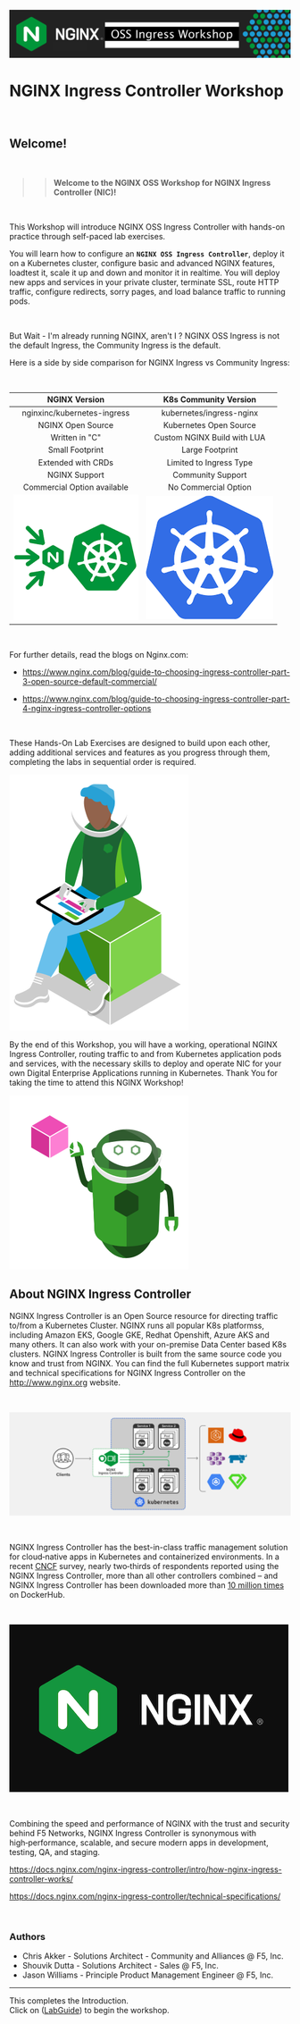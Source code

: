 ![NGINX NIC Workshop](media/nicossworkshop-banner.png)

# NGINX Ingress Controller Workshop

<br/>

## Welcome!

<br/>

> ><strong>Welcome to the NGINX OSS Workshop for NGINX Ingress Controller (NIC)!</strong>

<br/>

This Workshop will introduce NGINX OSS Ingress Controller with hands-on practice through self-paced lab exercises.

You will learn how to configure an **`NGINX OSS Ingress Controller`**, deploy it on a Kubernetes cluster, configure basic and advanced NGINX features, loadtest it, scale it up and down and monitor it in realtime.  You will deploy new apps and services in your private cluster, terminate SSL, route HTTP traffic, configure redirects, sorry pages, and load balance traffic to running pods.

<br/>

But Wait - I'm already running NGINX, aren't I ?  NGINX OSS Ingress is not the default Ingress, the Community Ingress is the default.

Here is a side by side comparison for NGINX Ingress vs Community Ingress:

<br/>

NGINX Version  |  K8s Community Version
:-------------------------:|:-------------------------:
nginxinc/kubernetes-ingress | kubernetes/ingress-nginx
NGINX Open Source | Kubernetes Open Source
Written in "C" | Custom NGINX Build with LUA
Small Footprint | Large Footprint
Extended with CRDs | Limited to Ingress Type
NGINX Support | Community Support
Commercial Option available | No Commercial Option
![](media/nginx-ingress-icon.png)  |  ![](media/kubernetes-icon.png)

<br/>

For further details, read the blogs on Nginx.com:

- https://www.nginx.com/blog/guide-to-choosing-ingress-controller-part-3-open-source-default-commercial/

- https://www.nginx.com/blog/guide-to-choosing-ingress-controller-part-4-nginx-ingress-controller-options

<br/>

These Hands-On Lab Exercises are designed to build upon each other, adding additional services and features as you progress through them, completing the labs in sequential order is required. 

![Developer Seated](media/developer-seated.svg)

By the end of this Workshop, you will have a working, operational NGINX Ingress Controller, routing traffic to and from Kubernetes application pods and services, with the necessary skills to deploy and operate NIC for your own Digital Enterprise Applications running in Kubernetes.  Thank You for taking the time to attend this NGINX Workshop!

![Robot](media/robot.svg)

## About NGINX Ingress Controller

NGINX Ingress Controller is an Open Source resource for directing traffic to/from a Kubernetes Cluster.  NGINX runs all popular K8s platformss, including Amazon EKS, Google GKE, Redhat Openshift, Azure AKS and many others.  It can also work with your on-premise Data Center based K8s clusters.  NGINX Ingress Controller is built from the same source code you know and trust from NGINX.  You can find the full Kubernetes support matrix and technical specifications for NGINX Ingress Controller on the http://www.nginx.org website.  

<br/>

![NGINX Ingress Controller topology](media/nic-topology.svg)

<br/>

NGINX Ingress Controller has the best-in-class traffic management solution for cloud‑native apps in Kubernetes and containerized environments. In a recent 
[CNCF](https://www.cncf.io/blog/2018/08/29/cncf-survey-use-of-cloud-native-technologies-in-production-has-grown-over-200-percent/)
survey, nearly two‑thirds of respondents reported using the NGINX Ingress Controller, more than all other controllers combined – and NGINX Ingress Controller has been downloaded more than [10 million
times](https://hub.docker.com/r/nginx/nginx-ingress) on DockerHub. 

<br/>

![NGINX NIC](media/nginx-2020.png)

<br/>

Combining the speed and performance of NGINX with the trust and security behind F5 Networks, NGINX Ingress Controller is synonymous with high‑performance, scalable, and secure modern apps in development, testing, QA, and staging.

https://docs.nginx.com/nginx-ingress-controller/intro/how-nginx-ingress-controller-works/

https://docs.nginx.com/nginx-ingress-controller/technical-specifications/

<br/>

### Authors

- Chris Akker - Solutions Architect - Community and Alliances @ F5, Inc.
- Shouvik Dutta - Solutions Architect - Sales @ F5, Inc.
- Jason Williams - Principle Product Management Engineer @ F5, Inc.

-------------

This completes the Introduction.
<br/> 
Click on ([LabGuide](LabGuide.md)) to begin the workshop.
